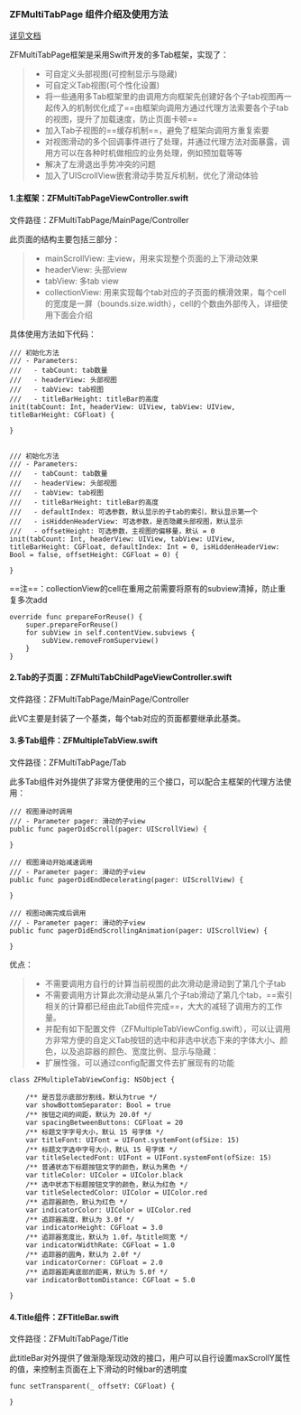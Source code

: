 ### ZFMultiTabPage 组件介绍及使用方法

[详见文档](https://blog.csdn.net/yuzhengfei7/article/details/106025090)

ZFMultiTabPage框架是采用Swift开发的多Tab框架，实现了：  

> - 可自定义头部视图(可控制显示与隐藏)  
> - 可自定义Tab视图(可个性化设置)  
> - 将一些通用多Tab框架里的由调用方向框架先创建好各个子tab视图再一起传入的机制优化成了==由框架向调用方通过代理方法索要各个子tab的视图，提升了加载速度，防止页面卡顿==  
> - 加入Tab子视图的==缓存机制==，避免了框架向调用方重复索要
> - 对视图滑动的多个回调事件进行了处理，并通过代理方法对面暴露，调用方可以在各种时机做相应的业务处理，例如预加载等等   
> - 解决了左滑退出手势冲突的问题
> - 加入了UIScrollView嵌套滑动手势互斥机制，优化了滑动体验

#### 1.主框架：ZFMultiTabPageViewController.swift 
文件路径：ZFMultiTabPage/MainPage/Controller  

此页面的结构主要包括三部分：
> - mainScrollView: 主view，用来实现整个页面的上下滑动效果
> - headerView: 头部view
> - tabView: 多tab view
> - collectionView: 用来实现每个tab对应的子页面的横滑效果，每个cell的宽度是一屏（bounds.size.width），cell的个数由外部传入，详细使用下面会介绍

具体使用方法如下代码：

```
/// 初始化方法
/// - Parameters:
///   - tabCount: tab数量
///   - headerView: 头部视图
///   - tabView: tab视图
///   - titleBarHeight: titleBar的高度
init(tabCount: Int, headerView: UIView, tabView: UIView, titleBarHeight: CGFloat) {
        
}
    
    
/// 初始化方法
/// - Parameters:
///   - tabCount: tab数量
///   - headerView: 头部视图
///   - tabView: tab视图
///   - titleBarHeight: titleBar的高度
///   - defaultIndex: 可选参数，默认显示的子tab的索引，默认显示第一个
///   - isHiddenHeaderView: 可选参数，是否隐藏头部视图，默认显示
///   - offsetHeight: 可选参数，主视图的偏移量，默认 = 0
init(tabCount: Int, headerView: UIView, tabView: UIView, titleBarHeight: CGFloat, defaultIndex: Int = 0, isHiddenHeaderView: Bool = false, offsetHeight: CGFloat = 0) {
        
}
```


==注==：collectionView的cell在重用之前需要将原有的subview清掉，防止重复多次add

```
override func prepareForReuse() {
    super.prepareForReuse()
    for subView in self.contentView.subviews {
        subView.removeFromSuperview()
    }
}
```


#### 2.Tab的子页面：ZFMultiTabChildPageViewController.swift 

文件路径：ZFMultiTabPage/MainPage/Controller 

此VC主要是封装了一个基类，每个tab对应的页面都要继承此基类。

#### 3.多Tab组件：ZFMultipleTabView.swift 

文件路径：ZFMultiTabPage/Tab  

此多Tab组件对外提供了非常方便使用的三个接口，可以配合主框架的代理方法使用：

```
/// 视图滑动时调用
/// - Parameter pager: 滑动的子view
public func pagerDidScroll(pager: UIScrollView) {
        
}
    
/// 视图滑动开始减速调用
/// - Parameter pager: 滑动的子view
public func pagerDidEndDecelerating(pager: UIScrollView) {
        
}
    
/// 视图动画完成后调用
/// - Parameter pager: 滑动的子view
public func pagerDidEndScrollingAnimation(pager: UIScrollView) {
        
}
```
优点：
> - 不需要调用方自行的计算当前视图的此次滑动是滑动到了第几个子tab
> - 不需要调用方计算此次滑动是从第几个子tab滑动了第几个tab，==索引相关的计算都已经由此Tab组件完成==，大大的减轻了调用方的工作量。
> - 并配有如下配置文件（ZFMultipleTabViewConfig.swift），可以让调用方非常方便的自定义Tab按钮的选中和非选中状态下来的字体大小、颜色，以及追踪器的颜色、宽度比例、显示与隐藏：
> - 扩展性强，可以通过config配置文件去扩展现有的功能

```
class ZFMultipleTabViewConfig: NSObject {
    
    /** 是否显示底部分割线，默认为true */
    var showBottomSeparator: Bool = true
    /** 按钮之间的间距，默认为 20.0f */
    var spacingBetweenButtons: CGFloat = 20
    /** 标题文字字号大小，默认 15 号字体 */
    var titleFont: UIFont = UIFont.systemFont(ofSize: 15)
    /** 标题文字选中字号大小，默认 15 号字体 */
    var titleSelectedFont: UIFont = UIFont.systemFont(ofSize: 15)
    /** 普通状态下标题按钮文字的颜色，默认为黑色 */
    var titleColor: UIColor = UIColor.black
    /** 选中状态下标题按钮文字的颜色，默认为红色 */
    var titleSelectedColor: UIColor = UIColor.red
    /** 追踪器颜色，默认为红色 */
    var indicatorColor: UIColor = UIColor.red
    /** 追踪器高度，默认为 3.0f */
    var indicatorHeight: CGFloat = 3.0
    /** 追踪器宽度比，默认为 1.0f，与title同宽 */
    var indicatorWidthRate: CGFloat = 1.0
    /** 追踪器的圆角，默认为 2.0f */
    var indicatorCorner: CGFloat = 2.0
    /** 追踪器距离底部的距离，默认为 5.0f */
    var indicatorBottomDistance: CGFloat = 5.0
    
}
```

#### 4.Title组件：ZFTitleBar.swift 

文件路径：ZFMultiTabPage/Title  

此titleBar对外提供了做渐隐渐现动效的接口，用户可以自行设置maxScrollY属性的值，来控制主页面在上下滑动的时候bar的透明度

```
func setTransparent(_ offsetY: CGFloat) {
       
}
```



